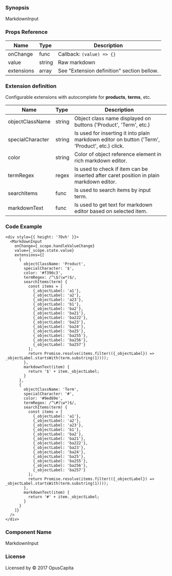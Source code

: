 ### Synopsis

MarkdownInput

### Props Reference

| Name               | Type            | Description                                                                                      |
| ------------------ | :-------------- | ------------------------------------------------------------------------------------------------ |
| onChange           | func            | Callback: `(value) => {}`                                                                        |
| value              | string          | Raw markdown                                                                                     |
| extensions         | array           | See "Extension definition" section bellow.                                 |

### Extension definition

Configurable extensions with autocomplete for **products**, **terms**, etc.

| Name               | Type            | Description                                                                                      |
| ------------------ | :-------------- | ------------------------------------------------------------------------------------------------ |
| objectClassName    | string         | Object class name displayed on buttons ('Product', 'Term', etc.)                                 |
| specialCharacter   | string         | Is used for inserting it into plain markdown editor on button ('Term', 'Product', etc.) click.   |
| color              | string         | Color of object reference element in rich markdown editor.                                       |
| termRegex          | regex          | Is used to check if item can be inserted after caret position in plain markdown editor.          |
| searchItems        | func           | Is used to search items by input term.                                                           |
| markdownText       | func           | Is used to get text for markdown editor based on selected item.                            |

### Code Example

```
<div style={{ height: '70vh' }}>
  <MarkdownInput
    onChange={_scope.handleValueChange}
    value={_scope.state.value}
    extensions={[
      {
        objectClassName: 'Product',
        specialCharacter: '$',
        color: '#f396c3',
        termRegex: /^\$(\w*)$/,
        searchItems(term) {
          const items = [
            {_objectLabel: 'a1'},
            {_objectLabel: 'a2'},
            {_objectLabel: 'a23'},
            {_objectLabel: 'b1'},
            {_objectLabel: 'ba2'},
            {_objectLabel: 'ba21'},
            {_objectLabel: 'ba222'},
            {_objectLabel: 'ba23'},
            {_objectLabel: 'ba24'},
            {_objectLabel: 'ba25'},
            {_objectLabel: 'ba255'},
            {_objectLabel: 'ba256'},
            {_objectLabel: 'ba257'}
          ];
          return Promise.resolve(items.filter(({_objectLabel}) => _objectLabel.startsWith(term.substring(1))));
        },
        markdownText(item) {
          return '$' + item._objectLabel;
        }
      },
      {
        objectClassName: 'Term',
        specialCharacter: '#',
        color: '#9ed69e',
        termRegex: /^\#(\w*)$/,
        searchItems(term) {
          const items = [
            {_objectLabel: 'a1'},
            {_objectLabel: 'a2'},
            {_objectLabel: 'a23'},
            {_objectLabel: 'b1'},
            {_objectLabel: 'ba2'},
            {_objectLabel: 'ba21'},
            {_objectLabel: 'ba222'},
            {_objectLabel: 'ba23'},
            {_objectLabel: 'ba24'},
            {_objectLabel: 'ba25'},
            {_objectLabel: 'ba255'},
            {_objectLabel: 'ba256'},
            {_objectLabel: 'ba257'}
          ];
          return Promise.resolve(items.filter(({_objectLabel}) => _objectLabel.startsWith(term.substring(1))));
        },
        markdownText(item) {
          return '#' + item._objectLabel;
        }
      }
    ]}
  />
</div>

```

### Component Name

MarkdownInput

### License

Licensed by © 2017 OpusCapita
